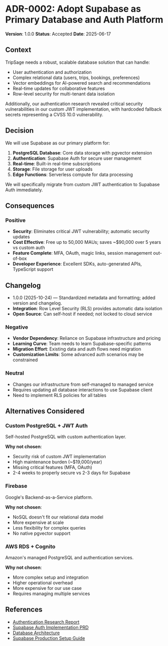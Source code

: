 # ADR-0002: Adopt Supabase as Primary Database and Auth Platform

**Version**: 1.0.0
**Status**: Accepted
**Date**: 2025-06-17

## Context

TripSage needs a robust, scalable database solution that can handle:

- User authentication and authorization
- Complex relational data (users, trips, bookings, preferences)
- Vector embeddings for AI-powered search and recommendations
- Real-time updates for collaborative features
- Row-level security for multi-tenant data isolation

Additionally, our authentication research revealed critical security vulnerabilities in our custom JWT implementation, with hardcoded fallback secrets representing a CVSS 10.0 vulnerability.

## Decision

We will use Supabase as our primary platform for:

1. **PostgreSQL Database**: Core data storage with pgvector extension
2. **Authentication**: Supabase Auth for secure user management
3. **Real-time**: Built-in real-time subscriptions
4. **Storage**: File storage for user uploads
5. **Edge Functions**: Serverless compute for data processing

We will specifically migrate from custom JWT authentication to Supabase Auth immediately.

## Consequences

### Positive

- **Security**: Eliminates critical JWT vulnerability; automatic security updates
- **Cost Effective**: Free up to 50,000 MAUs; saves ~$90,000 over 5 years vs custom auth
- **Feature Complete**: MFA, OAuth, magic links, session management out-of-box
- **Developer Experience**: Excellent SDKs, auto-generated APIs, TypeScript support

## Changelog

- 1.0.0 (2025-10-24) — Standardized metadata and formatting; added version and changelog.
- **Integration**: Row Level Security (RLS) provides automatic data isolation
- **Open Source**: Can self-host if needed; not locked to cloud service

### Negative

- **Vendor Dependency**: Reliance on Supabase infrastructure and pricing
- **Learning Curve**: Team needs to learn Supabase-specific patterns
- **Migration Effort**: Existing data and auth flows need migration
- **Customization Limits**: Some advanced auth scenarios may be constrained

### Neutral

- Changes our infrastructure from self-managed to managed service
- Requires updating all database interactions to use Supabase client
- Need to implement RLS policies for all tables

## Alternatives Considered

### Custom PostgreSQL + JWT Auth

Self-hosted PostgreSQL with custom authentication layer.

**Why not chosen**:

- Security risk of custom JWT implementation
- High maintenance burden (~$19,000/year)
- Missing critical features (MFA, OAuth)
- 2-4 weeks to properly secure vs 2-3 days for Supabase

### Firebase

Google's Backend-as-a-Service platform.

**Why not chosen**:

- NoSQL doesn't fit our relational data model
- More expensive at scale
- Less flexibility for complex queries
- No native pgvector support

### AWS RDS + Cognito

Amazon's managed PostgreSQL and authentication services.

**Why not chosen**:

- More complex setup and integration
- Higher operational overhead
- More expensive for our use case
- Requires managing multiple services

## References

- [Authentication Research Report](../10_RESEARCH/auth/authentication-research-report-2025.md)
- [Supabase Auth Implementation PRD](../10_RESEARCH/auth/supabase-auth-implementation-prd.md)
- [Database Architecture](../03_ARCHITECTURE/DATABASE_ARCHITECTURE.md)
- [Supabase Production Setup Guide](../01_GETTING_STARTED/SUPABASE_PRODUCTION_SETUP.md)
